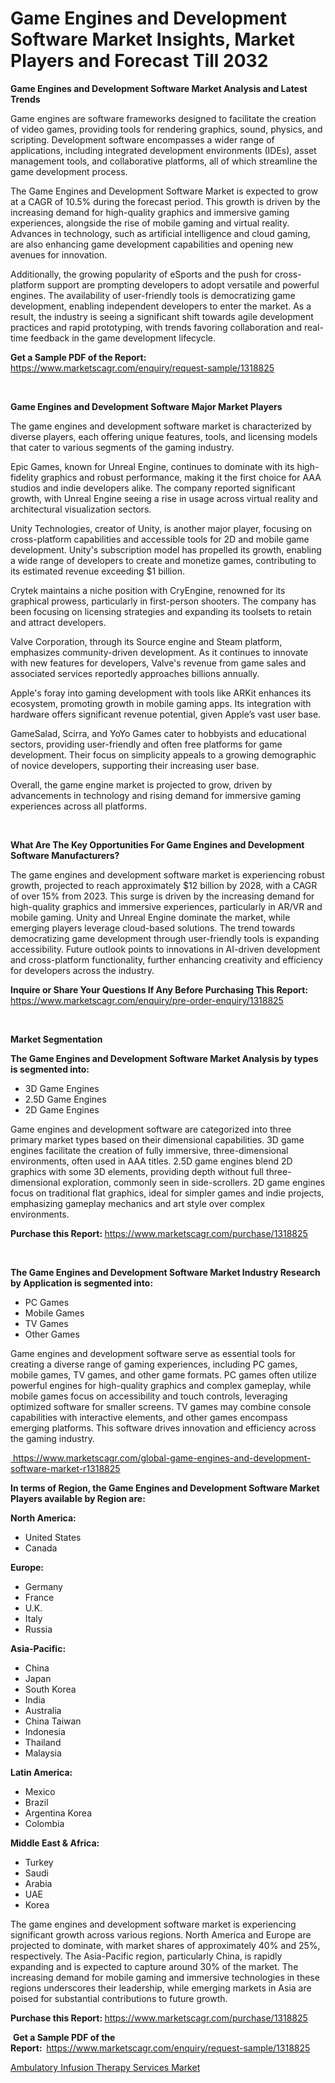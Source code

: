 <p><h1>Game Engines and Development Software Market Insights, Market Players and Forecast Till 2032</h1></p><p><strong>Game Engines and Development Software Market Analysis and Latest Trends</strong></p>
<p><p>Game engines are software frameworks designed to facilitate the creation of video games, providing tools for rendering graphics, sound, physics, and scripting. Development software encompasses a wider range of applications, including integrated development environments (IDEs), asset management tools, and collaborative platforms, all of which streamline the game development process.</p><p>The Game Engines and Development Software Market is expected to grow at a CAGR of 10.5% during the forecast period. This growth is driven by the increasing demand for high-quality graphics and immersive gaming experiences, alongside the rise of mobile gaming and virtual reality. Advances in technology, such as artificial intelligence and cloud gaming, are also enhancing game development capabilities and opening new avenues for innovation.</p><p>Additionally, the growing popularity of eSports and the push for cross-platform support are prompting developers to adopt versatile and powerful engines. The availability of user-friendly tools is democratizing game development, enabling independent developers to enter the market. As a result, the industry is seeing a significant shift towards agile development practices and rapid prototyping, with trends favoring collaboration and real-time feedback in the game development lifecycle.</p></p>
<p><strong>Get a Sample PDF of the Report:&nbsp;</strong> <a href="https://www.marketscagr.com/enquiry/request-sample/1318825?utm_campaign=3127&utm_medium=2&utm_source=Github&utm_content=ia&utm_term=29032025&utm_id=game-engines-and-development-software">https://www.marketscagr.com/enquiry/request-sample/1318825</a></p>
<p>&nbsp;</p>
<p><strong>Game Engines and Development Software Major Market Players</strong></p>
<p><p>The game engines and development software market is characterized by diverse players, each offering unique features, tools, and licensing models that cater to various segments of the gaming industry. </p><p>Epic Games, known for Unreal Engine, continues to dominate with its high-fidelity graphics and robust performance, making it the first choice for AAA studios and indie developers alike. The company reported significant growth, with Unreal Engine seeing a rise in usage across virtual reality and architectural visualization sectors. </p><p>Unity Technologies, creator of Unity, is another major player, focusing on cross-platform capabilities and accessible tools for 2D and mobile game development. Unity's subscription model has propelled its growth, enabling a wide range of developers to create and monetize games, contributing to its estimated revenue exceeding $1 billion.</p><p>Crytek maintains a niche position with CryEngine, renowned for its graphical prowess, particularly in first-person shooters. The company has been focusing on licensing strategies and expanding its toolsets to retain and attract developers.</p><p>Valve Corporation, through its Source engine and Steam platform, emphasizes community-driven development. As it continues to innovate with new features for developers, Valve's revenue from game sales and associated services reportedly approaches billions annually.</p><p>Apple's foray into gaming development with tools like ARKit enhances its ecosystem, promoting growth in mobile gaming apps. Its integration with hardware offers significant revenue potential, given Apple’s vast user base.</p><p>GameSalad, Scirra, and YoYo Games cater to hobbyists and educational sectors, providing user-friendly and often free platforms for game development. Their focus on simplicity appeals to a growing demographic of novice developers, supporting their increasing user base.</p><p>Overall, the game engine market is projected to grow, driven by advancements in technology and rising demand for immersive gaming experiences across all platforms.</p></p>
<p>&nbsp;</p>
<p><strong>What Are The Key Opportunities For Game Engines and Development Software Manufacturers?</strong></p>
<p><p>The game engines and development software market is experiencing robust growth, projected to reach approximately $12 billion by 2028, with a CAGR of over 15% from 2023. This surge is driven by the increasing demand for high-quality graphics and immersive experiences, particularly in AR/VR and mobile gaming. Unity and Unreal Engine dominate the market, while emerging players leverage cloud-based solutions. The trend towards democratizing game development through user-friendly tools is expanding accessibility. Future outlook points to innovations in AI-driven development and cross-platform functionality, further enhancing creativity and efficiency for developers across the industry.</p></p>
<p><strong>Inquire or Share Your Questions If Any Before Purchasing This Report:</strong> <a href="https://www.marketscagr.com/enquiry/pre-order-enquiry/1318825?utm_campaign=3127&utm_medium=2&utm_source=Github&utm_content=ia&utm_term=29032025&utm_id=game-engines-and-development-software">https://www.marketscagr.com/enquiry/pre-order-enquiry/1318825</a></p>
<p>&nbsp;</p>
<p><strong>Market Segmentation</strong></p>
<p><strong>The Game Engines and Development Software Market Analysis by types is segmented into:</strong></p>
<p><ul><li>3D Game Engines</li><li>2.5D Game Engines</li><li>2D Game Engines</li></ul></p>
<p><p>Game engines and development software are categorized into three primary market types based on their dimensional capabilities. 3D game engines facilitate the creation of fully immersive, three-dimensional environments, often used in AAA titles. 2.5D game engines blend 2D graphics with some 3D elements, providing depth without full three-dimensional exploration, commonly seen in side-scrollers. 2D game engines focus on traditional flat graphics, ideal for simpler games and indie projects, emphasizing gameplay mechanics and art style over complex environments.</p></p>
<p><strong>Purchase this Report:&nbsp;</strong><a href="https://www.marketscagr.com/purchase/1318825?utm_campaign=3127&utm_medium=2&utm_source=Github&utm_content=ia&utm_term=29032025&utm_id=game-engines-and-development-software">https://www.marketscagr.com/purchase/1318825</a></p>
<p>&nbsp;</p>
<p><strong>The Game Engines and Development Software Market Industry Research by Application is segmented into:</strong></p>
<p><ul><li>PC Games</li><li>Mobile Games</li><li>TV Games</li><li>Other Games</li></ul></p>
<p><p>Game engines and development software serve as essential tools for creating a diverse range of gaming experiences, including PC games, mobile games, TV games, and other game formats. PC games often utilize powerful engines for high-quality graphics and complex gameplay, while mobile games focus on accessibility and touch controls, leveraging optimized software for smaller screens. TV games may combine console capabilities with interactive elements, and other games encompass emerging platforms. This software drives innovation and efficiency across the gaming industry.</p></p>
<p><a href="https://www.marketscagr.com/global-game-engines-and-development-software-market-r1318825?utm_campaign=3127&utm_medium=2&utm_source=Github&utm_content=ia&utm_term=29032025&utm_id=game-engines-and-development-software">&nbsp;https://www.marketscagr.com/global-game-engines-and-development-software-market-r1318825</a></p>
<p><strong>In terms of Region, the Game Engines and Development Software Market Players available by Region are:</strong></p>
<p>
    <p> <strong> North America: </strong>
        <ul>
            <li>United States</li>
            <li>Canada</li>
        </ul>
        </p> 
    <p> <strong> Europe: </strong>
        <ul>
            <li>Germany</li>
            <li>France</li>
            <li>U.K.</li>
            <li>Italy</li>
            <li>Russia</li>
        </ul>
        </p> 
    <p> <strong> Asia-Pacific: </strong>
        <ul>
            <li>China</li>
            <li>Japan</li>
            <li>South Korea</li>
            <li>India</li>
            <li>Australia</li>
            <li>China Taiwan</li>
            <li>Indonesia</li>
            <li>Thailand</li>
            <li>Malaysia</li>
        </ul>
        </p> 
    <p> <strong> Latin America: </strong>
        <ul>
            <li>Mexico</li>
            <li>Brazil</li>
            <li>Argentina Korea</li>
            <li>Colombia</li>
        </ul>
        </p> 
    <p> <strong> Middle East & Africa: </strong>
        <ul>
            <li>Turkey</li>
            <li>Saudi</li>
            <li>Arabia</li>
            <li>UAE</li>
            <li>Korea</li>
        </ul>
    </p>
    </p>
<p><p>The game engines and development software market is experiencing significant growth across various regions. North America and Europe are projected to dominate, with market shares of approximately 40% and 25%, respectively. The Asia-Pacific region, particularly China, is rapidly expanding and is expected to capture around 30% of the market. The increasing demand for mobile gaming and immersive technologies in these regions underscores their leadership, while emerging markets in Asia are poised for substantial contributions to future growth.</p></p>
<p><strong>Purchase this Report: </strong><a href="https://www.marketscagr.com/purchase/1318825?utm_campaign=3127&utm_medium=2&utm_source=Github&utm_content=ia&utm_term=29032025&utm_id=game-engines-and-development-software">https://www.marketscagr.com/purchase/1318825</a></p>
<p>&nbsp;<strong>Get a Sample PDF of the Report:&nbsp;&nbsp;</strong><a href="https://www.marketscagr.com/enquiry/request-sample/1318825?utm_campaign=3127&utm_medium=2&utm_source=Github&utm_content=ia&utm_term=29032025&utm_id=game-engines-and-development-software">https://www.marketscagr.com/enquiry/request-sample/1318825</a></p>
<p><strong></strong></p>
<p><p><a href="https://github.com/saklpelzami95/Market-Research-Report-List-1/blob/main/ambulatory-infusion-therapy-services-market.md?utm_campaign=3127&utm_medium=2&utm_source=Github&utm_content=ia&utm_term=29032025&utm_id=game-engines-and-development-software">Ambulatory Infusion Therapy Services Market</a></p></p>